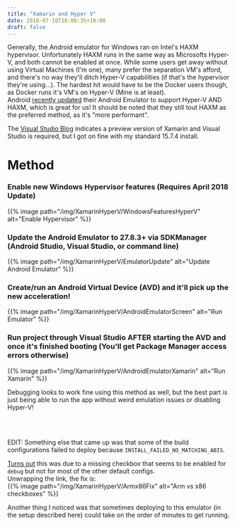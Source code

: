 ```yaml
---
title: "Xamarin and Hyper V"
date: 2018-07-10T16:08:35+10:00
draft: false
---
```


Generally, the Android emulator for Windows ran on Intel's HAXM hypervisor. Unfortunately HAXM runs in the same way as Microsofts Hyper-V, and both cannot be enabled at once. While some users get away without using Virtual Machines (I'm one), many prefer the separation VM's afford, and there's no way they'll ditch Hyper-V capabilities (if that's the hypervisor they're using...). The hardest hit would have to be the Docker users though, as Docker runs it's VM's on Hyper-V (Mine is at least).  
Android [recently updated](https://android-developers.googleblog.com/2018/07/android-emulator-amd-processor-hyper-v.html) their Android Emulator to support Hyper-V AND HAXM, which is great for us! It should be noted that they still tout HAXM as the preferred method, as it's "more performant".  

The [Visual Studio Blog](https://blogs.msdn.microsoft.com/visualstudio/2018/05/08/hyper-v-android-emulator-support/) indicates a preview version of Xamarin and Visual Studio is required, but I got on fine with my standard 15.7.4 install.  
# Method
### Enable new Windows Hypervisor features (Requires April 2018 Update)

{{% image path="/img/XamarinHyperV/WindowsFeaturesHyperV" alt="Enable Hypervisor" %}}
### Update the Android Emulator to 27.8.3+ via SDKManager (Android Studio, Visual Studio, or command line) 
{{% image path="/img/XamarinHyperV/EmulatorUpdate" alt="Update Android Emulator" %}}
### Create/run an Android Virtual Device (AVD) and it'll pick up the new acceleration!
{{% image path="/img/XamarinHyperV/AndroidEmulatorScreen" alt="Run Emulator" %}}
### Run project through Visual Studio AFTER starting the AVD and once it's finished booting (You'll get Package Manager access errors otherwise)
{{% image path="/img/XamarinHyperV/AndroidEmulatorXamarin" alt="Run Xamarin" %}}

Debugging looks to work fine using this method as well, but the best part is just being able to run the app without weird emulation issues or disabling Hyper-V!  

<br></br>  

EDIT: Something else that came up was that some of the build configurations failed to deploy because `INSTALL_FAILED_NO_MATCHING_ABIS`.  

[Turns out](https://stackoverflow.com/questions/24572052/install-failed-no-matching-abis-when-install-apk) this was due to a missing checkbox that seems to be enabled for `debug` but not for most of the other default configs.  
Unwrapping the link, the fix is:  
{{% image path="/img/XamarinHyperV/Armx86Fix" alt="Arm vs x86 checkboxes" %}}

Another thing I noticed was that sometimes deploying to this emulator (in the setup described here) could take on the order of minutes to get running.